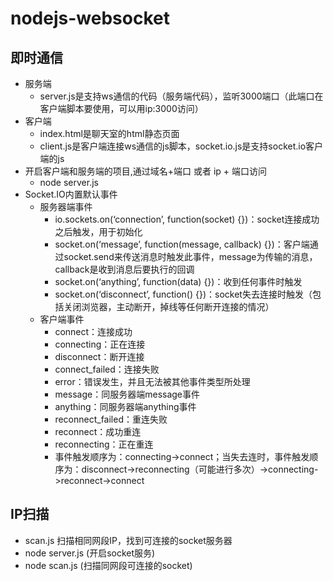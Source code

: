 # nodejs-websocket
## 即时通信
- 服务端
    - server.js是支持ws通信的代码（服务端代码），监听3000端口（此端口在客户端脚本要使用，可以用ip:3000访问）
- 客户端
    - index.html是聊天室的html静态页面
    - client.js是客户端连接ws通信的js脚本，socket.io.js是支持socket.io客户端的js
- 开启客户端和服务端的项目,通过域名+端口 或者 ip + 端口访问
    - node server.js
- Socket.IO内置默认事件
    - 服务器端事件
        - io.sockets.on(‘connection’, function(socket) {})：socket连接成功之后触发，用于初始化
        - socket.on(‘message’, function(message, callback) {})：客户端通过socket.send来传送消息时触发此事件，message为传输的消息，callback是收到消息后要执行的回调
        - socket.on(‘anything’, function(data) {})：收到任何事件时触发
        - socket.on(‘disconnect’, function() {})：socket失去连接时触发（包括关闭浏览器，主动断开，掉线等任何断开连接的情况）
    - 客户端事件
        - connect：连接成功
        - connecting：正在连接
        - disconnect：断开连接
        - connect_failed：连接失败
        - error：错误发生，并且无法被其他事件类型所处理
        - message：同服务器端message事件
        - anything：同服务器端anything事件
        - reconnect_failed：重连失败
        - reconnect：成功重连
        - reconnecting：正在重连
        - 事件触发顺序为：connecting->connect；当失去连时，事件触发顺序为：disconnect->reconnecting（可能进行多次）->connecting->reconnect->connect

## IP扫描
- scan.js 扫描相同网段IP，找到可连接的socket服务器
- node server.js (开启socket服务)
- node scan.js (扫描同网段可连接的socket)